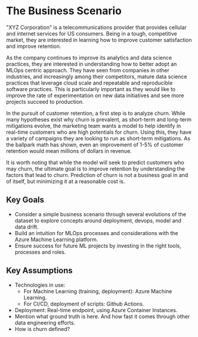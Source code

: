 # The Business Scenario
"XYZ Corporation" is a telecommunications provider that provides cellular and internet services for US
consumers. Being in a tough, competitive market, they are interested in learning how to improve customer
satisfaction and improve retention. 

As the company continues to improve its analytics and data science practices, they are interested in
understanding how to better adopt an MLOps centric approach. They have seen from companies in other
industries, and increasingly among their competitors, mature data science practices that leverage cloud scale
and repeatable and reproducible software practices. This is particularly important as they would like to
improve the rate of experimentation on new data initiatives and see more projects succeed to production.

In the pursuit of customer retention, a first step is to analyze churn. While many hypotheses exist why churn
is prevalent, as short-term and long-term mitigations evolve, the marketing team wants a model to help
identify in real-time customers who are high potentials for churn. Using this, they have a variety of
campaigns they are looking to run as short-term mitigations. As the ballpark math has shown, even an
improvement of 1-5% of customer retention would mean millions of dollars in revenue.

It is worth noting that while the model will seek to predict customers who may churn, the ultimate goal is to
improve retention by understanding the factors that lead to churn. Prediction of churn is not a business goal
in and of itself, but minimizing it at a reasonable cost is.


## Key Goals
- Consider a simple business scenario through several evolutions of the dataset to explore concepts around
  deployment, devops, model and data drift.
- Build an intuition for MLOps processes and considerations with the Azure Machine Learning platform.
- Ensure success for future ML projects by investing in the right tools, processes and roles.

## Key Assumptions
- Technologies in use:
	- For Machine Learning (training, deployment): Azure Machine Learning.
	- For CI/CD, deployment of scripts: Github Actions.
- Deployment: Real-time endpoint, using Azure Container Instances.
- Mention what ground truth is here. And how fast it comes through other data engineering efforts.
- How is churn defined?
